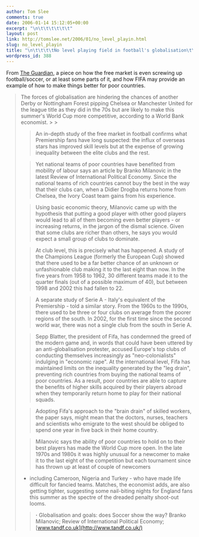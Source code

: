 ```yaml
---
author: Tom Slee
comments: true
date: 2006-01-14 15:12:05+00:00
excerpt: "\n\t\t\t\t\t\t"
layout: post
link: http://tomslee.net/2006/01/no_level_playin.html
slug: no_level_playin
title: "\n\t\t\t\tNo level playing field in football's globalisation\t\t"
wordpress_id: 388
---
```



				

From [The Guardian](http://football.guardian.co.uk/comment/story/0,9753,1686282,00.html), a piece on how the free market is even screwing up football/soccer, or at least some parts of it, and how FIFA may provide an example of how to make things better for poor countries.

<blockquote>The forces of globalisation are hindering the chances of another Derby
or Nottingham Forest pipping Chelsea or Manchester United for the
league title as they did in the 70s but are likely to make this
summer's World Cup more competitive, according to a World Bank
economist.
> 
> 

> 
> An in-depth study of the free market in football confirms
what Premiership fans have long suspected: the influx of overseas stars
has improved skill levels but at the expense of growing inequality
between the elite clubs and the rest.
> 
> 

> 
> 


> 
> 

> 
> 

> 
> Yet national teams of poor countries have benefited from mobility of
labour says an article by Branko Milanovic in the latest Review of
International Political Economy. Since the national teams of rich
countries cannot buy the best in the way that their clubs can, when a
Didier Drogba returns home from Chelsea, the Ivory Coast team gains
from his experience.
> 
> 

> 
> Using
basic economic theory, Milanovic came up with the hypothesis that
putting a good player with other good players would lead to all of them
becoming even better players - or increasing returns, in the jargon of
the dismal science. Given that some clubs are richer than others, he
says you would expect a small group of clubs to dominate.
> 
> 

> 
> At club
level, this is precisely what has happened. A study of the Champions
League (formerly the European Cup) showed that there used to be a far
better chance of an unknown or unfashionable club making it to the last
eight than now. In the five years from 1958 to 1962, 30 different teams
made it to the quarter finals (out of a possible maximum of 40), but
between 1998 and 2002 this had fallen to 22.
> 
> 

> 
> A separate study of
Serie A - Italy's equivalent of the Premiership - told a similar story.
From the 1960s to the 1990s, there used to be three or four clubs on
average from the poorer regions of the south. In 2002, for the first
time since the second world war, there was not a single club from the
south in Serie A.
> 
> 

> 
> Sepp Blatter, the president of Fifa, has condemned the greed of the
modern game and, in words that could have been uttered by an
anti-globalisation protester, accused Europe's top clubs of conducting
themselves increasingly as "neo-colonialists" indulging in "economic
rape". At the international level, Fifa has maintained limits on the
inequality generated by the "leg drain", preventing rich countries from
buying the national teams of poor countries. As a result, poor
countries are able to capture the benefits of higher skills acquired by
their players abroad when they temporarily return home to play for
their national squads.
> 
> 

> 
> Adopting Fifa's approach to the "brain
drain" of skilled workers, the paper says, might mean that the doctors,
nurses, teachers and scientists who emigrate to the west should be
obliged to spend one year in five back in their home country.
> 
> 

> 
> Milanovic
says the ability of poor countries to hold on to their best players has
made the World Cup more open. In the late 1970s and 1980s it was highly
unusual for a newcomer to make it to the last eight of the competition
but each tournament since has thrown up at least of couple of newcomers
- including Cameroon, Nigeria and Turkey - who have made life difficult
for fancied teams. Matches, the economist adds, are also getting
tighter, suggesting some nail-biting nights for England fans this
summer as the spectre of the dreaded penalty shoot-out looms.
> 
> 

> 
> **·** Globalisation and goals: does Soccer show the way? Branko Milanovic; Review of International Political Economy; [www.tandf.co.uk](http://www.tandf.co.uk/)
> 
> </blockquote>


		
